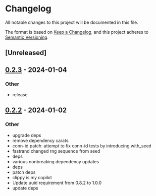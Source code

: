 # Changelog
All notable changes to this project will be documented in this file.

The format is based on [Keep a Changelog](https://keepachangelog.com/en/1.0.0/),
and this project adheres to [Semantic Versioning](https://semver.org/spec/v2.0.0.html).

## [Unreleased]

## [0.2.3](https://github.com/trillium-rs/trillium/compare/trillium-conn-id-v0.2.2...trillium-conn-id-v0.2.3) - 2024-01-04

### Other
- release

## [0.2.2](https://github.com/trillium-rs/trillium/compare/trillium-conn-id-v0.2.1...trillium-conn-id-v0.2.2) - 2024-01-02

### Other
- upgrade deps
- remove dependency carats
- conn-id patch: attempt to fix conn-id tests by introducing with_seed
- fastrand changed rng sequence from seed
- deps
- various nonbreaking dependency updates
- deps
- patch deps
- clippy is my copilot
- Update uuid requirement from 0.8.2 to 1.0.0
- update deps
